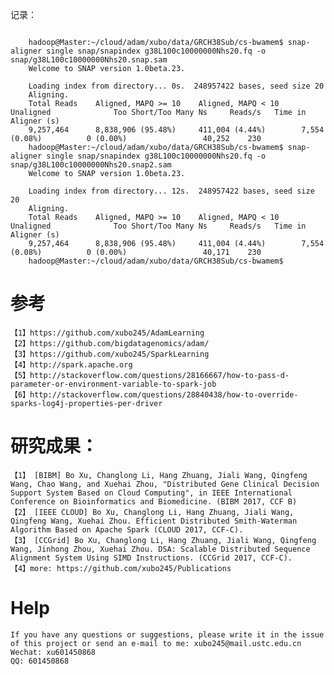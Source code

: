 
记录：

```

	hadoop@Master:~/cloud/adam/xubo/data/GRCH38Sub/cs-bwamem$ snap-aligner single snap/snapindex g38L100c10000000Nhs20.fq -o snap/g38L100c10000000Nhs20.snap.sam
	Welcome to SNAP version 1.0beta.23.
	
	Loading index from directory... 0s.  248957422 bases, seed size 20
	Aligning.
	Total Reads    Aligned, MAPQ >= 10    Aligned, MAPQ < 10     Unaligned              Too Short/Too Many Ns     Reads/s   Time in Aligner (s)
	9,257,464      8,838,906 (95.48%)     411,004 (4.44%)        7,554 (0.08%)          0 (0.00%)                 40,252    230
	hadoop@Master:~/cloud/adam/xubo/data/GRCH38Sub/cs-bwamem$ snap-aligner single snap/snapindex g38L100c10000000Nhs20.fq -o snap/g38L100c10000000Nhs20.snap2.sam
	Welcome to SNAP version 1.0beta.23.
	
	Loading index from directory... 12s.  248957422 bases, seed size 20
	Aligning.
	Total Reads    Aligned, MAPQ >= 10    Aligned, MAPQ < 10     Unaligned              Too Short/Too Many Ns     Reads/s   Time in Aligner (s)
	9,257,464      8,838,906 (95.48%)     411,004 (4.44%)        7,554 (0.08%)          0 (0.00%)                 40,171    230
	hadoop@Master:~/cloud/adam/xubo/data/GRCH38Sub/cs-bwamem$ 

```
# 参考

	【1】https://github.com/xubo245/AdamLearning
	【2】https://github.com/bigdatagenomics/adam/ 
	【3】https://github.com/xubo245/SparkLearning
	【4】http://spark.apache.org
	【5】http://stackoverflow.com/questions/28166667/how-to-pass-d-parameter-or-environment-variable-to-spark-job  
	【6】http://stackoverflow.com/questions/28840438/how-to-override-sparks-log4j-properties-per-driver

		
# 研究成果：

	【1】 [BIBM] Bo Xu, Changlong Li, Hang Zhuang, Jiali Wang, Qingfeng Wang, Chao Wang, and Xuehai Zhou, "Distributed Gene Clinical Decision Support System Based on Cloud Computing", in IEEE International Conference on Bioinformatics and Biomedicine. (BIBM 2017, CCF B)
	【2】 [IEEE CLOUD] Bo Xu, Changlong Li, Hang Zhuang, Jiali Wang, Qingfeng Wang, Xuehai Zhou. Efficient Distributed Smith-Waterman Algorithm Based on Apache Spark (CLOUD 2017, CCF-C).
	【3】 [CCGrid] Bo Xu, Changlong Li, Hang Zhuang, Jiali Wang, Qingfeng Wang, Jinhong Zhou, Xuehai Zhou. DSA: Scalable Distributed Sequence Alignment System Using SIMD Instructions. (CCGrid 2017, CCF-C).
	【4】more: https://github.com/xubo245/Publications
	
# Help

	If you have any questions or suggestions, please write it in the issue of this project or send an e-mail to me: xubo245@mail.ustc.edu.cn
	Wechat: xu601450868
	QQ: 601450868
	